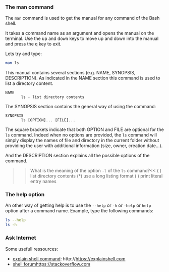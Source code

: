 
### The man command
The `man` command is used to get the manual for any command of the Bash shell.

It takes a command name as an argument and opens the manual on the terminal. 
Use the <kbd>up</kbd> and <kbd>down</kbd> keys to move up and down into the manual and press the <kbd>q</kbd> key to exit.

Lets try and type:

```bash
man ls
```

This manual contains several sections (e.g. NAME, SYNOPSIS, DESCRIPTION). 
As indicated in the NAME section this command is used to list a directory content. 

```
NAME
       ls - list directory contents
```

The SYNOPSIS section contains the general way of using the command:

```
SYNOPSIS
       ls [OPTION]... [FILE]...
```

The square brackets indicate that both OPTION and FILE are optional for the `ls` command. 
Indeed when no options are provided, the `ls` command will simply display the names of file and directory in the current folder without providing the user with additional information (size, owner, creation date...). 

And the DESCRIPTION section explains all the possible options of the command.

>>What is the meaning of the option `-l` of the `ls` command?<<
( ) list directory contents
(*) use a long listing format
( ) print literal entry names


### The help option
An other way of getting help is to use the `--help` or `-h` or `-help` or `help` option after a command name.
Example, type the following commands:

```bash
ls --help
ls -h
```

### Ask Internet
Some usefull ressources:
- [explain shell command](https://https://explainshell.com): http://https://explainshell.com
- [shell forum](https://stackoverflow.com)https://stackoverflow.com


